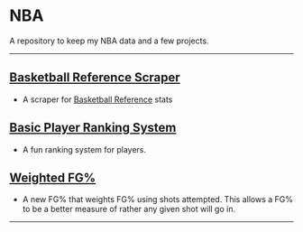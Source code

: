 # NBA
A repository to keep my NBA data and a few projects.

---

## [Basketball Reference Scraper](https://github.com/Kallbrig/NBA/tree/main/Basketball%20Reference%20Stat%20Scraper)
+ A scraper for [Basketball Reference](https://www.basketball-reference.com/) stats

## [Basic Player Ranking System](https://github.com/Kallbrig/NBA/tree/main/Basic%20Player%20Ranking%20System)
+ A fun ranking system for players.

## [Weighted FG%](https://github.com/Kallbrig/NBA/tree/main/Weighted%20FG%25)
+ A new FG% that weights FG% using shots attempted. This allows a FG% to be a better measure of rather any given shot will go in.

---
